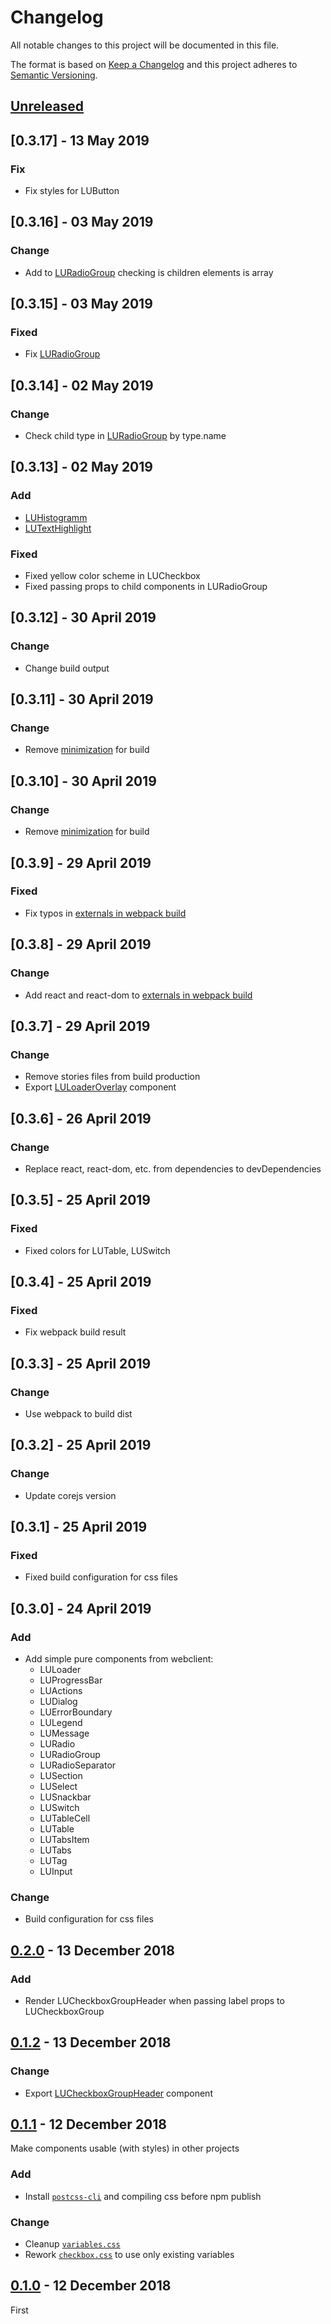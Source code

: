 <!-- markdownlint-disable no-duplicate-header line-length -->

# Changelog

All notable changes to this project will be documented in this file.

The format is based on [Keep a Changelog](http://keepachangelog.com/en/1.0.0/)
and this project adheres to [Semantic Versioning](http://semver.org/spec/v2.0.0.html).

## [Unreleased]

## [0.3.17] - 13 May 2019

### Fix
- Fix styles for LUButton

## [0.3.16] - 03 May 2019

### Change
- Add to [LURadioGroup](src/radio-group/radio-group.jsx) checking is children elements is array

## [0.3.15] - 03 May 2019

### Fixed
- Fix [LURadioGroup](src/radio-group/radio-group.jsx)

## [0.3.14] - 02 May 2019

### Change
- Check child type in [LURadioGroup](src/radio-group/radio-group.jsx) by type.name

## [0.3.13] - 02 May 2019

### Add
- [LUHistogramm](src/histogram/histogram.jsx)
- [LUTextHighlight](src/text-highlight/text-highlight.jsx)

### Fixed
- Fixed yellow color scheme in LUCheckbox
- Fixed passing props to child components in LURadioGroup

## [0.3.12] - 30 April 2019

### Change
- Change build output

## [0.3.11] - 30 April 2019

### Change
- Remove [minimization](webpack/webpack.config.js#L50) for build

## [0.3.10] - 30 April 2019

### Change
- Remove [minimization](webpack/webpack.config.js#L50) for build


## [0.3.9] - 29 April 2019

### Fixed
- Fix typos in [externals in webpack build](webpack/webpack.config.js#L49)

## [0.3.8] - 29 April 2019

### Change
- Add react and react-dom to [externals in webpack build](webpack/webpack.config.js#L49)

## [0.3.7] - 29 April 2019

### Change
- Remove stories files from build production
- Export [LULoaderOverlay](src/components.js#L25) component

## [0.3.6] - 26 April 2019

### Change
- Replace react, react-dom, etc. from dependencies to devDependencies


## [0.3.5] - 25 April 2019

### Fixed
- Fixed colors for LUTable, LUSwitch

## [0.3.4] - 25 April 2019

### Fixed
- Fix webpack build result

## [0.3.3] - 25 April 2019

### Change
- Use webpack to build dist

## [0.3.2] - 25 April 2019

### Change
- Update corejs version

## [0.3.1] - 25 April 2019

### Fixed
- Fixed build configuration for css files

## [0.3.0] - 24 April 2019

### Add

- Add simple pure components from webclient:
  - LULoader
  - LUProgressBar
  - LUActions
  - LUDialog
  - LUErrorBoundary
  - LULegend
  - LUMessage
  - LURadio
  - LURadioGroup
  - LURadioSeparator
  - LUSection
  - LUSelect
  - LUSnackbar
  - LUSwitch
  - LUTableCell
  - LUTable
  - LUTabsItem
  - LUTabs
  - LUTag
  - LUInput

### Change
 - Build configuration for css files

## [0.2.0] - 13 December 2018

### Add

- Render LUCheckboxGroupHeader when passing label props to LUCheckboxGroup

## [0.1.2] - 13 December 2018

### Change

- Export [LUCheckboxGroupHeader](src/components.js#L4) component


## [0.1.1] - 12 December 2018

Make components usable (with styles) in other projects

### Add

- Install [`postcss-cli`](https://github.com/postcss/postcss-cli) and compiling css before npm publish

### Change

- Cleanup [`variables.css`](src/styles/variables.css)
- Rework [`checkbox.css`](src/checkbox/checkbox.css) to use only existing variables

## [0.1.0] - 12 December 2018

First

[Unreleased]: https://github.com/leeruniek/webclient-ui/compare/v0.2.0...HEAD

[0.2.0]: https://github.com/leeruniek/webclient-ui/compare/v0.1.2...v0.2.0
[0.1.2]: https://github.com/leeruniek/webclient-ui/compare/v0.1.1...v0.1.2
[0.1.1]: https://github.com/leeruniek/webclient-ui/compare/v0.1.0...v0.1.1
[0.1.0]: https://github.com/leeruniek/webclient-ui/compare/v0.1.0
